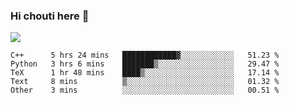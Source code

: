 ### Hi chouti here 👋

![](https://github-readme-stats.vercel.app/api?username=l0nl1f3)

<!--START_SECTION:waka-->
```text
C++      5 hrs 24 mins   ████████████▓░░░░░░░░░░░░   51.23 % 
Python   3 hrs 6 mins    ███████▒░░░░░░░░░░░░░░░░░   29.47 % 
TeX      1 hr 48 mins    ████▒░░░░░░░░░░░░░░░░░░░░   17.14 % 
Text     8 mins          ▒░░░░░░░░░░░░░░░░░░░░░░░░   01.32 % 
Other    3 mins          ░░░░░░░░░░░░░░░░░░░░░░░░░   00.51 % 
```
<!--END_SECTION:waka-->

<!--
**l0nl1f3/l0nl1f3** is a ✨ _special_ ✨ repository because its `README.md` (this file) appears on your GitHub profile.

Here are some ideas to get you started:

- 🔭 I’m currently working on ...
- 🌱 I’m currently learning ...
- 👯 I’m looking to collaborate on ...
- 🤔 I’m looking for help with ...
- 💬 Ask me about ...
- 📫 How to reach me: ...
- 😄 Pronouns: ...
- ⚡ Fun fact: ...
-->
